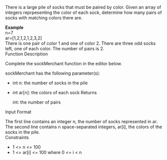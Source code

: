 There is a large pile of socks that must be paired by color. Given an array of integers reprpesenting the color of each sock, determine how many pairs of socks with matching colors there are.  

<b>Example</b>  
n=7  
ar=[1,2,1,2,1,2,3,2]  
There is one pair of color 1 and one of color 2. There are three odd socks left, one of each color. The number of pairs is 2.  
Function Description

Complete the sockMerchant function in the editor below.

sockMerchant has the following parameter(s):
 - int n: the number of socks in the pile
 - int ar[n]: the colors of each sock
Returns

    int: the number of pairs

Input Format

The first line contains an integer
n, the number of socks represented in ar.
The second line contains n space-separated integers, ar[i], the colors of the socks in the pile.  
Constraints  
 - 1 <= n <= 100
 - 1 <= ar[i] <= 100 where 0 <= i < n
